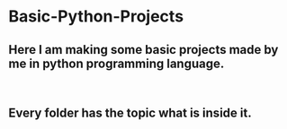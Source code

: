 # Basic-Python-Projects

<h2>
  Here I am making some basic projects made by me in python programming language.
</h2>
<br>
<h2>
  Every folder has the topic what is inside it.
</h2>
